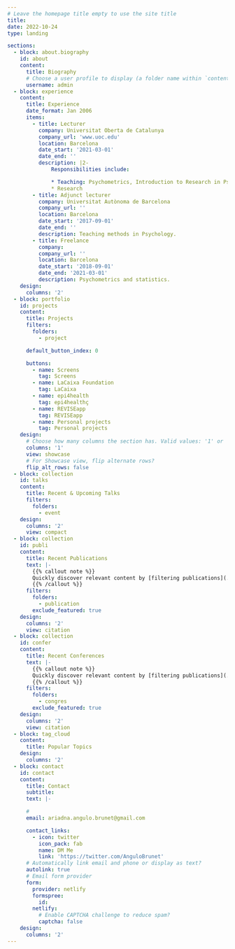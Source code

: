 ```yaml
---
# Leave the homepage title empty to use the site title
title:
date: 2022-10-24
type: landing

sections:
  - block: about.biography
    id: about
    content:
      title: Biography
      # Choose a user profile to display (a folder name within `content/authors/`)
      username: admin
  - block: experience
    content:
      title: Experience
      date_format: Jan 2006
      items:
        - title: Lecturer
          company: Universitat Oberta de Catalunya
          company_url: 'www.uoc.edu'
          location: Barcelona
          date_start: '2021-03-01'
          date_end: ''
          description: |2-
              Responsibilities include:

              * Teaching: Psychometrics, Introduction to Research in Psychology, Multivariate Data Analysis
              * Research
        - title: Adjunct lecturer
          company: Universitat Autònoma de Barcelona
          company_url: ''
          location: Barcelona
          date_start: '2017-09-01'
          date_end: ''
          description: Teaching methods in Psychology.
        - title: Freelance
          company: 
          company_url: ''
          location: Barcelona
          date_start: '2018-09-01'
          date_end: '2021-03-01'
          description: Psychometrics and statistics.
    design:
      columns: '2'
  - block: portfolio
    id: projects
    content:
      title: Projects
      filters:
        folders:
          - project

      default_button_index: 0

      buttons:
        - name: Screens
          tag: Screens
        - name: LaCaixa Foundation
          tag: LaCaixa
        - name: epi4health
          tag: epi4healthç
        - name: REVISEapp
          tag: REVISEapp
        - name: Personal projects
          tag: Personal projects
    design:
      # Choose how many columns the section has. Valid values: '1' or '2'.
      columns: '1'
      view: showcase
      # For Showcase view, flip alternate rows?
      flip_alt_rows: false
  - block: collection
    id: talks
    content:
      title: Recent & Upcoming Talks
      filters:
        folders:
          - event
    design:
      columns: '2'
      view: compact
  - block: collection
    id: publi
    content:
      title: Recent Publications
      text: |-
        {{% callout note %}}
        Quickly discover relevant content by [filtering publications](./publication/).
        {{% /callout %}}
      filters:
        folders:
          - publication
        exclude_featured: true
    design:
      columns: '2'
      view: citation
  - block: collection
    id: confer
    content:
      title: Recent Conferences
      text: |-
        {{% callout note %}}
        Quickly discover relevant content by [filtering publications](./congres/).
        {{% /callout %}}
      filters:
        folders:
          - congres
        exclude_featured: true
    design:
      columns: '2'
      view: citation
  - block: tag_cloud
    content:
      title: Popular Topics
    design:
      columns: '2'
  - block: contact
    id: contact
    content:
      title: Contact
      subtitle:
      text: |-

      # 
      email: ariadna.angulo.brunet@gmail.com

      contact_links:
        - icon: twitter
          icon_pack: fab
          name: DM Me
          link: 'https://twitter.com/AnguloBrunet'
      # Automatically link email and phone or display as text?
      autolink: true
      # Email form provider
      form:
        provider: netlify
        formspree:
          id:
        netlify:
          # Enable CAPTCHA challenge to reduce spam?
          captcha: false
    design:
      columns: '2'
---
```

